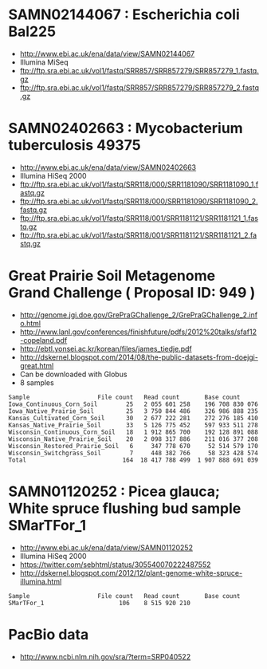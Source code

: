 
# SAMN02144067 : Escherichia coli Bal225

- http://www.ebi.ac.uk/ena/data/view/SAMN02144067
- Illumina MiSeq
- ftp://ftp.sra.ebi.ac.uk/vol1/fastq/SRR857/SRR857279/SRR857279_1.fastq.gz
- ftp://ftp.sra.ebi.ac.uk/vol1/fastq/SRR857/SRR857279/SRR857279_2.fastq.gz


# SAMN02402663 : Mycobacterium tuberculosis 49375

- http://www.ebi.ac.uk/ena/data/view/SAMN02402663
- Illumina HiSeq 2000
- ftp://ftp.sra.ebi.ac.uk/vol1/fastq/SRR118/000/SRR1181090/SRR1181090_1.fastq.gz
- ftp://ftp.sra.ebi.ac.uk/vol1/fastq/SRR118/000/SRR1181090/SRR1181090_2.fastq.gz
- ftp://ftp.sra.ebi.ac.uk/vol1/fastq/SRR118/001/SRR1181121/SRR1181121_1.fastq.gz
- ftp://ftp.sra.ebi.ac.uk/vol1/fastq/SRR118/001/SRR1181121/SRR1181121_2.fastq.gz


# Great Prairie Soil Metagenome Grand Challenge ( Proposal ID: 949 )

- http://genome.jgi.doe.gov/GrePraGChallenge_2/GrePraGChallenge_2.info.html
- http://www.lanl.gov/conferences/finishfuture/pdfs/2012%20talks/sfaf12-copeland.pdf
- http://ebtl.yonsei.ac.kr/korean/files/james_tiedje.pdf
- http://dskernel.blogspot.com/2014/08/the-public-datasets-from-doejgi-great.html
- Can be downloaded with Globus
- 8 samples

```
Sample                   File count   Read count       Base count
Iowa_Continuous_Corn_Soil        25   2 055 601 258    196 708 830 076
Iowa_Native_Prairie_Soil         25   3 750 844 486    326 986 888 235
Kansas_Cultivated_Corn_Soil      30   2 677 222 281    272 276 185 410
Kansas_Native_Prairie_Soil       33   5 126 775 452    597 933 511 278
Wisconsin_Continuous_Corn_Soil   18   1 912 865 700    192 128 891 088
Wisconsin_Native_Prairie_Soil    20   2 098 317 886    211 016 377 208
Wisconsin_Restored_Prairie_Soil   6     347 778 670     52 514 579 170
Wisconsin_Switchgrass_Soil        7     448 382 766     58 323 428 574
Total                           164  18 417 788 499  1 907 888 691 039
```


# SAMN01120252 : Picea glauca; White spruce flushing bud sample SMarTFor_1

- http://www.ebi.ac.uk/ena/data/view/SAMN01120252
- Illumina HiSeq 2000
- https://twitter.com/sebhtml/status/305540070222487552
- http://dskernel.blogspot.com/2012/12/plant-genome-white-spruce-illumina.html

```
Sample                   File count   Read count       Base count
SMarTFor_1                     106    8 515 920 210
```


# PacBio data

- http://www.ncbi.nlm.nih.gov/sra/?term=SRP040522
